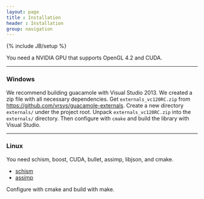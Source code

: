 ```yaml
---
layout: page
title : Installation
header : Installation
group: navigation
---
```

{% include JB/setup %}


You need a NVIDIA GPU that supports OpenGL 4.2 and CUDA.

---

### Windows

We recommend building guacamole with Visual Studio 2013. We created a zip file
with all necessary dependencies.
Get `externals_vc120RC.zip` from https://github.com/vrsys/guacamole-externals.
Create a new directory `externals/` under the project root.
Unpack `externals_vc120RC.zip` into the `externals/` directory.
Then configure with `cmake` and build the library with Visual Studio.

---

### Linux

You need schism, boost, CUDA, bullet, assimp, libjson, and cmake.

 * [schism](https://github.com/chrislu/schism)
 * [assimp](https://github.com/assimp/assimp)

Configure with cmake and build with make.
